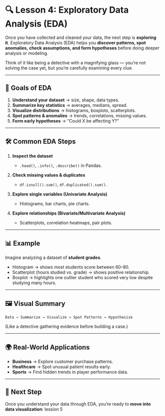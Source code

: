 # 🔍 Lesson 4: Exploratory Data Analysis (EDA)

Once you have collected and cleaned your data, the next step is **exploring it**. Exploratory Data Analysis (EDA) helps you **discover patterns, spot anomalies, check assumptions, and form hypotheses** before doing deeper analysis or modeling.

Think of it like being a detective with a magnifying glass — you’re not solving the case yet, but you’re carefully examining every clue.

---

## 🎯 Goals of EDA

1. **Understand your dataset** → size, shape, data types.
2. **Summarize key statistics** → averages, medians, spread.
3. **Visualize distributions** → histograms, boxplots, scatterplots.
4. **Spot patterns & anomalies** → trends, correlations, missing values.
5. **Form early hypotheses** → “Could X be affecting Y?”

---

## 🛠️ Common EDA Steps

1. **Inspect the dataset**

   * `.head()`, `.info()`, `.describe()` in Pandas.

2. **Check missing values & duplicates**

   * `df.isnull().sum()`, `df.duplicated().sum()`.

3. **Explore single variables (Univariate Analysis)**

   * Histograms, bar charts, pie charts.

4. **Explore relationships (Bivariate/Multivariate Analysis)**

   * Scatterplots, correlation heatmaps, pair plots.

---

## 📊 Example

Imagine analyzing a dataset of **student grades**.

* Histogram → shows most students score between 60–80.
* Scatterplot (hours studied vs. grade) → shows positive relationship.
* Boxplot → highlights one outlier student who scored very low despite studying many hours.

---

## 🖼️ Visual Summary

```
Data → Summarize → Visualize → Spot Patterns → Hypothesize
```

(Like a detective gathering evidence before building a case.)

---

## 🌍 Real-World Applications

* **Business** → Explore customer purchase patterns.
* **Healthcare** → Spot unusual patient results early.
* **Sports** → Find hidden trends in player performance data.

---

## 🚀 Next Step

Once you understand your data through EDA, you’re ready to **move into data visualization**: lession 5
